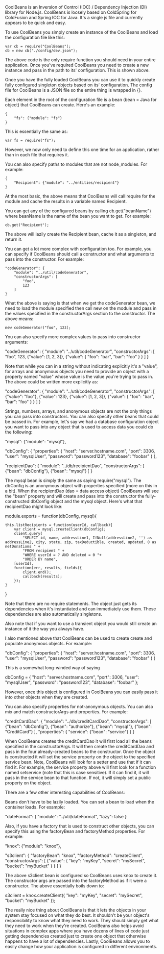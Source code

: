 
CoolBeans is an Inversion of Control (IOC) / Dependency Injection (DI) library for Node.js. CoolBeans is loosely based
on ColdSpring for ColdFusion and Spring IOC for Java.  It's a single js file and currently appears to be quick and easy.

To use CoolBeans you simply create an instance of the CoolBeans and load the configuration file like this:

	var cb = require("CoolBeans");
	cb = new cb("./config/dev.json");

The above code is the only require function you should need in your entire application.  Once you've required CoolBeans
you need to create a new instance and pass in the path to its' configuration.  This is shown above.

Once you have the fully loaded CoolBeans you can use it to quickly create fully configured singleton objects based on
its' configuration.  The config file for CoolBeans is a JSON file so the entire thing is wrapped in {}.

Each element in the root of the configuration file is a bean (bean = Java for object) that CoolBeans can create.  Here's an
example:

	{
		"fs": {"module": "fs"}
	}

This is essentially the same as:

	var fs = require("fs");

However, we now only need to define this one time for an application, rather than in each file that requires it.

You can also specify paths to modules that are not node_modules. For example:

	{
		"Recipient": {"module": "../entities/recipient"}
	}

At the most basic, the above means that CoolBeans will call require for the module and cache the results in a variable named
Recipient.

You can get any of the configured beans by calling cb.get("beanName") where beanName is the name of the bean you want
to get.  For example:

	cb.get("Recipient");

The above will lazily create the Recipient bean, cache it as a singleton, and return it.

You can get a lot more complex with configuration too.  For example, you can specify if CoolBeans should call a constructor
and what arguments to pass into the constructor.  For example:

	"codeGenerator": {
		"module": "../util/codeGenerator",
		"constructorArgs": [
			"foo",
			123
		]
	}

What the above is saying is that when we get the codeGenerator bean, we need to load the module specified then call
new on the module and pass in the values specified in the constructorArgs section to the constructor. The above means:

	new codeGenerator("foo", 123);

You can also specify more complex values to pass into constructor arguments:

"codeGenerator": {
	"module": "../util/codeGenerator",
	"constructorArgs": [
		"foo",
		123,
		{"value": [1, 2, 3]},
		{"value":
			{
				"foo": "bar",
				"bar": "foo"
			}
		}
	]
}

Note that while you can in a string without indicating explicitly it's a "value", for arrays and anonymous objects you
need to provide an object with a property named "value" whose value is the value you're trying to pass in.  The above
could be written more explicitly as:

"codeGenerator": {
	"module": "../util/codeGenerator",
	"constructorArgs": [
		{"value": "foo"},
		{"value": 123},
		{"value": [1, 2, 3]},
		{"value":
			{
				"foo": "bar",
				"bar": "foo"
			}
		}
	]
}

Strings, numbers, arrays, and anonymous objects are not the only things you can pass into constructors.  You can also
specify other beans that could be passed in.  For example, let's say we had a database configuration object you want to
pass into any object that is used to access data you could do the following:

"mysql": {"module": "mysql"},

"dbConfig": {
	"properties": {
		"host": "server.hostname.com",
		"port": 3306,
		"user": "mysqlUser",
		"password": "password123",
		"database": "foobar"
	}
},

"recipientDao": {
	"module": "../db/recipientDao",
	"constructorArgs": [
		{"bean": "dbConfig"},
		{"bean": "mysql"}
	]
}

The mysql bean is simply the same as saying require("mysql").  The dbConfig is an anonymous object with properties
specified (more on this in a bit).  When the recipientDao (dao = data access object) CoolBeans will see the "bean" property
and will create and pass into the constructor the fully-constructed dbConfig object and the mysql object. Here's what
that recipientDao might look like:

module.exports = function(dbConfig, mysql){

	this.listRecipients = function(userId, callback){
		var client = mysql.createClient(dbConfig);
		client.query(
			"SELECT id, name, addressLine1, IfNull(addressLine2, '') as addressLine2, city, state, zip, taxDeductible, created, updated, 0 as netDonations " +
			"FROM recipient " +
			"WHERE userId = ? AND deleted = 0 "+
			"ORDER BY name",
		[userId],
		function(err, results, fields){
			client.end();
			callback(results);
		});
	}
}

Note that there are no require statements.  The object just gets its dependencies when it's instantiated and can
immediately use them.  These dependencies are also automatically singletons.

Also note that if you want to use a transient object you would still create an instance of it the way you always have.

I also mentioned above that CoolBeans can be used to create create and populate anonymous objects.  For example:

"dbConfig": {
	"properties": {
		"host": "server.hostname.com",
		"port": 3306,
		"user": "mysqlUser",
		"password": "password123",
		"database": "foobar"
	}
}

This is a somewhat long-winded way of saying

dbConfig = {
	"host": "server.hostname.com",
	"port": 3306,
	"user": "mysqlUser",
	"password": "password123",
	"database": "foobar"
};

However, once this object is configured in CoolBeans you can easily pass it into other objects when they are created.

You can also specify properties for not-anonymous objects. You can also mix and match constructorArgs and properties.
For example:

"creditCardDao": {
	"module": "../db/creditCardDao",
	"constructorArgs": [
		{"bean": "dbConfig"},
		{"bean": "authorize"},
		{"bean": "mysql"},
		{"bean": "CreditCard"}
	],
	"properties": {
		"service": {"bean": "service"}
	}
}

When CoolBeans creates the creditCardDao it will first load all the beans specified in the constructorArgs. It will then
create the creditCardDao and pass in the four already-created beans to the constructor.  Once the object is constructed
it will set the service property on the object to the specified service bean.  Note, CoolBeans will look for a setter and use
that if it can find it.  For example, the service property above will first look for a function named setservice (note
that this is case sensitive).  If it can find it, it will pass in the service bean to that function.  If not, it will
simply set a public property on the object.

There are a few other interesting capabilities of CoolBeans:

Beans don't have to be lazily loaded.  You can set a bean to load when the container loads.  For example:

"dateFormat": {
	"module": "../util/dateFormat",
	"lazy": false
}

Also, if you have a factory that is used to construct other objects, you can specify this using the factoryBean and
factoryMethod properties.  For example:

"knox": {"module": "knox"},

"s3client": {
	"factoryBean": "knox",
	"factoryMethod": "createClient",
	"constructorArgs": [
		{"value":
			{
				"key": "myKey",
				"secret": "mySecret",
				"bucket": "myBucket"
			}
		}
	]
}

The above s3client bean is configured so CoolBeans uses knox to create it.  The constructor args are passed into the
factoryMethod as if it were a constructor.  The above essentially boils down to:

s3client = knox.createClient({
	"key": "myKey",
	"secret": "mySecret",
	"bucket": "myBucket"
});

The really nice thing about CoolBeans is that it lets the objects in your system stay focused on what they do best.  It
shouldn't be your object's responsibility to know what they need to work.  They should simply get what they need to work
when they're created.  CoolBeans also helps avoid situations in complex apps where you have dozens of lines of code just
getting dependencies created just to create one object that otherwise happens to have a lot of dependencies. Lastly, CoolBeans
allows you to easily change how your application is configured in different environments.

